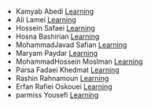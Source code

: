 - Kamyab Abedi [Learning](https://github.com/b4ym4k/Python)
- Ali Lamei [Learning](https://github.com/AliLRS/Graph-Theory-Assignment1)
- Hossein Safaei [Learning](https://github.com/Hossein-sfa/Graph-Theory-Python)
- Hosna Bashirian [Learning](https://github.com/HosnaBashirian/GraphTheoryAssignment1)
- MohammadJavad Safian [Learning](https://github.com/mjsafy/GraphTheory-Assignment-1)
- Maryam Paydar [Learning](https://github.com/MariePaydar/Graph-Theory-Assignment1)
- MohammadHossein Moslman [Learning](https://github.com/mosalman1379/pythonExercise)
- Parsa Fadaei Khedmat [Learning]()
- Rashin Rahnamoun [Learning](https://github.com/RRah1401/kaggle-python)
- Erfan Rafiei Oskouei [Learning](https://github.com/3RFUNn/Kaggle-Python.git)
- parmiss Yousefi [Learning](https://github.com/parmissud/Graph_Theory)
